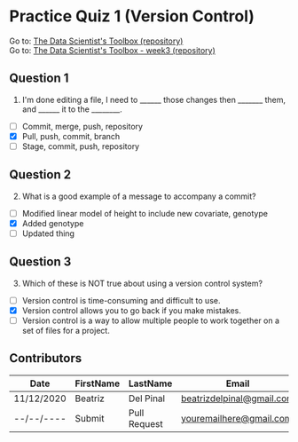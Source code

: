 # Practice Quiz 1 (Version Control)

Go to: [The Data Scientist's Toolbox (repository)](https://github.com/bea314/CourseraDS/tree/main/1_The%20Data%20Scientist's%20Toolbox)  
Go to: [The Data Scientist's Toolbox - week3 (repository)](https://github.com/bea314/CourseraDS/tree/main/1_The%20Data%20Scientist's%20Toolbox/week%203)

## Question 1
1. I'm done editing a file, I need to ______ those changes then _______ them, and ______ it to the ________.
- [ ] Commit, merge, push, repository
- [x] Pull, push, commit, branch
- [ ] Stage, commit, push, repository

## Question 2
2. What is a good example of a message to accompany a commit?
- [ ] Modified linear model of height to include new covariate, genotype
- [x] Added genotype
- [ ] Updated thing

## Question 3
3. Which of these is NOT true about using a version control system?
- [ ] Version control is time-consuming and difficult to use.
- [x] Version control allows you to go back if you make mistakes.
- [ ] Version control is a way to allow multiple people to work together on a set of files for a project.

## Contributors
Date | FirstName | LastName | Email
--- | --- | --- | ---
11/12/2020 | Beatriz |  Del Pinal |  <beatrizdelpinal@gmail.com>
--/--/---- | Submit |  Pull Request | <youremailhere@gmail.com>
